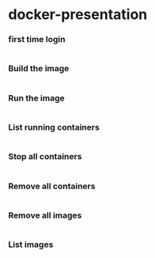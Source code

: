 # docker-presentation

### first time login
```docker login -u myUserName -p MyDockerHubPassword
```

### Build the image
```docker build -t simple-docker-app .
```

### Run the image
```docker run -p 8080:3000 -d simple-docker-app
```

### List running containers
```docker ps
```

### Stop all containers
```docker stop $(docker ps -q)
```

### Remove all containers
```docker rm $(docker ps -a -q)
```

### Remove all images
```docker rmi $(docker images -q)
```

### List images
```docker images
```